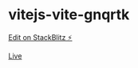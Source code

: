 # vitejs-vite-gnqrtk

[Edit on StackBlitz ⚡️](https://stackblitz.com/edit/vitejs-vite-gnqrtk)

[Live](https://mucsi96.github.io/training-log)